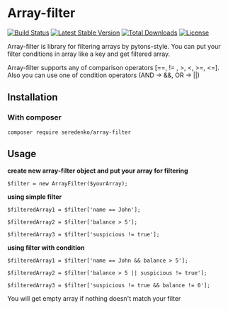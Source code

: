 # Array-filter

<p align="center">

[![Build Status](https://travis-ci.org/seredenko/array-filter.svg?branch=master)](https://travis-ci.org/seredenko/array-filter)
[![Latest Stable Version](https://poser.pugx.org/seredenko/array-filter/v/stable)](https://packagist.org/packages/seredenko/array-filter)
[![Total Downloads](https://poser.pugx.org/seredenko/array-filter/downloads)](https://packagist.org/packages/seredenko/array-filter)
[![License](https://poser.pugx.org/seredenko/array-filter/license)](https://packagist.org/packages/seredenko/array-filter)
</p>

Array-filter is library for filtering arrays by pytons-style. You can put your filter conditions 
in array like a key and get filtered array.


Array-filter supports any of comparison operators [==, != , >, <, >=, <=].
Also you can use one of condition operators (AND -> &&, OR -> ||)

## Installation

### With composer
`composer require seredenko/array-filter`

## Usage

**create new array-filter object and put your array for filtering**
```
$filter = new ArrayFilter($yourArray);
```

**using simple filter**
```
$filteredArray1 = $filter['name == John'];

$filteredArray2 = $filter['balance > 5'];

$filteredArray3 = $filter['suspicious != true'];
```

**using filter with condition**
```
$filteredArray1 = $filter['name == John && balance > 5'];

$filteredArray2 = $filter['balance > 5 || suspicious != true'];

$filteredArray3 = $filter['suspicious != true && balance != 0'];
```

You will get empty array if nothing doesn't match your filter